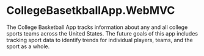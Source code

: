 # CollegeBasetkballApp.WebMVC
The College Basketball App tracks information about any and all college sports teams across the United States.  The future goals of this app includes tracking sport data to identify trends for individual players, teams, and the sport as a whole.
